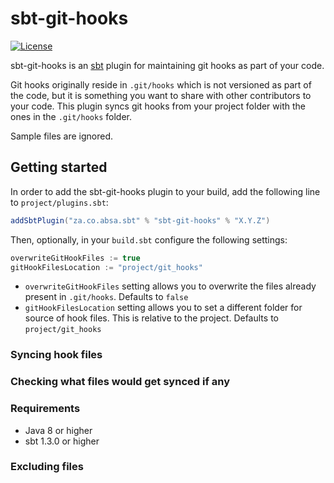 # sbt-git-hooks

[![License](http://img.shields.io/:license-apache-blue.svg)](http://www.apache.org/licenses/LICENSE-2.0.html)

sbt-git-hooks is an [sbt](http://www.scala-sbt.org) plugin for maintaining git hooks as part of your code.

Git hooks originally reside in `.git/hooks` which is not versioned as part of the code, but it is something you
want to share with other contributors to your code. This plugin syncs git hooks from your project folder with the ones
in the `.git/hooks` folder. 

Sample files are ignored.

## Getting started

In order to add the sbt-git-hooks plugin to your build, add the following line to `project/plugins.sbt`:

``` scala
addSbtPlugin("za.co.absa.sbt" % "sbt-git-hooks" % "X.Y.Z")
```

Then, optionally, in your `build.sbt` configure the following settings:

```scala
overwriteGitHookFiles := true 
gitHookFilesLocation := "project/git_hooks"
```

- `overwriteGitHookFiles` setting allows you to overwrite the files already present in `.git/hooks`. Defaults to `false`
- `gitHookFilesLocation` setting allows you to set a different folder for source of hook files. This is relative to the project. Defaults to `project/git_hooks` 

### Syncing hook files


### Checking what files would get synced if any


### Requirements

- Java 8 or higher
- sbt 1.3.0 or higher

### Excluding files
